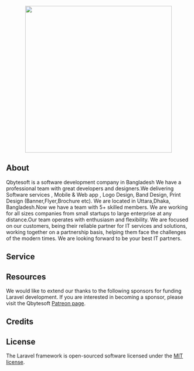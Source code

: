 <p align="center"><img src="https://www.old.qbytesoft.com/qbytesite/wp-content/uploads/2017/05/qbytsoft_logo.png" width="400"></p>

<p align="center">

</p>

## About 

Qbytesoft is a software development company in Bangladesh
We have a professional team with great developers and designers.We delivering Software services , Mobile & Web app , Logo Design, Band Design, Print Design (Banner,Flyer,Brochure etc). We are located in Uttara,Dhaka, Bangladesh.Now we have a team with 5+ skilled members.
We are working for all sizes companies from small startups to large enterprise at any distance.Our team operates with enthusiasm and flexibility. We are focused on our customers, being their reliable partner for IT services and solutions, working together on a partnership basis, helping them face the challenges of the modern times.
We are looking forward to be your best IT partners.

## Service



## Resources

We would like to extend our thanks to the following sponsors for funding Laravel development. If you are interested in becoming a sponsor, please visit the Qbytesoft [Patreon page](https://www.patreon.com/qbytesoft).


## Credits



## License

The Laravel framework is open-sourced software licensed under the [MIT license](https://opensource.org/licenses/MIT).
